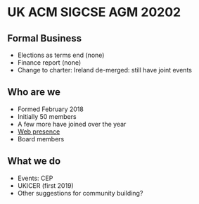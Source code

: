 
# UK ACM SIGCSE AGM 20202


## Formal Business


- Elections as terms end (none)
- Finance report (none)
- Change to charter: Ireland de-merged: still have joint events

    
## Who are we

- Formed February 2018
- Initially 50 members
- A few more have joined over the year
- [Web presence](https://uki-sigcse.hosting.acm.org/contact/)
- Board members


## What we do

- Events: CEP
- UKICER (first 2019)
- Other suggestions for community building?

